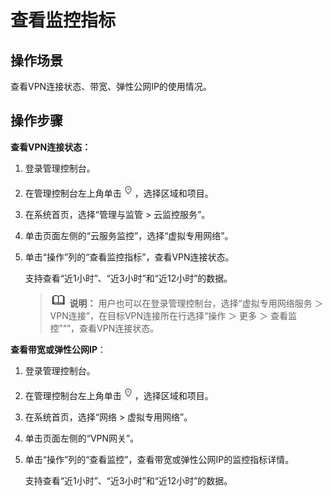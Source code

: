 # 查看监控指标<a name="vpn_04_0704"></a>

## 操作场景<a name="section176271175544"></a>

查看VPN连接状态、带宽、弹性公网IP的使用情况。

## 操作步骤<a name="section1065719301486"></a>

**查看VPN连接状态：**

1.  登录管理控制台。
2.  在管理控制台左上角单击![](figures/zh-cn_image_0295711417.png)，选择区域和项目。
3.  在系统首页，选择“管理与监管 \> 云监控服务”。
4.  单击页面左侧的“云服务监控”，选择“虚拟专用网络”。
5.  单击“操作”列的“查看监控指标”，查看VPN连接状态。

    支持查看“近1小时”、“近3小时”和“近12小时”的数据。

    >![](public_sys-resources/icon-note.gif) **说明：** 
    >用户也可以在登录管理控制台，选择“虚拟专用网络服务 ＞ VPN连接”，在目标VPN连接所在行选择“操作 ＞ 更多 ＞ 查看监控”“”，查看VPN连接状态。


**查看带宽或弹性公网IP**：

1.  登录管理控制台。
2.  在管理控制台左上角单击![](figures/zh-cn_image_0295711355.png)，选择区域和项目。
3.  在系统首页，选择“网络 \> 虚拟专用网络”。
4.  单击页面左侧的“VPN网关”。
5.  单击“操作”列的“查看监控”，查看带宽或弹性公网IP的监控指标详情。

    支持查看“近1小时”、“近3小时”和“近12小时”的数据。


